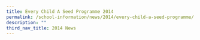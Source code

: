 ```yaml
---
title: Every Child A Seed Programme 2014
permalink: /school-information/news/2014/every-child-a-seed-programme/
description: ""
third_nav_title: 2014 News
---
```

